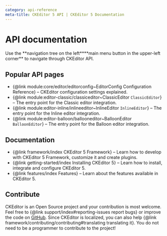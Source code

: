 ```yaml
---
category: api-reference
meta-title: CKEditor 5 API | CKEditor 5 Documentation
---
```


# API documentation

<info-box>
	Use the <span class="navigation-hint_desktop">**navigation tree on the left**</span><span class="l-hide-desktop">**main menu button in the upper-left corner**</span> to navigate through CKEditor API.
</info-box>

## Popular API pages

* {@link module:core/editor/editorconfig~EditorConfig Configuration Reference} &ndash; CKEditor configuration settings explained.
* {@link module:editor-classic/classiceditor~ClassicEditor `ClassicEditor`} &ndash; The entry point for the Classic editor integration.
* {@link module:editor-inline/inlineeditor~InlineEditor `InlineEditor`} &ndash; The entry point for the Inline editor integration.
* {@link module:editor-balloon/ballooneditor~BalloonEditor `BalloonEditor`} &ndash; The entry point for the Balloon editor integration.

## Documentation

* {@link framework/index CKEditor&nbsp;5 Framework} &ndash; Learn how to develop with CKEditor&nbsp;5 Framework, customize it and create plugins.
* {@link getting-started/index Installing CKEditor&nbsp;5} &ndash; Learn how to install, integrate and configure CKEditor&nbsp;5.
* {@link features/index Features} &ndash; Learn about the features available in CKEditor&nbsp;5.

## Contribute

CKEditor is an Open Source project and your contribution is most welcome. Feel free to {@link support/index#reporting-issues report bugs} or improve the code on [GitHub](https://github.com/ckeditor/ckeditor5). Since CKEditor is localized, you can also help {@link framework/contributing/contributing#translating translating it}. You do not need to be a programmer to contribute to the project!
